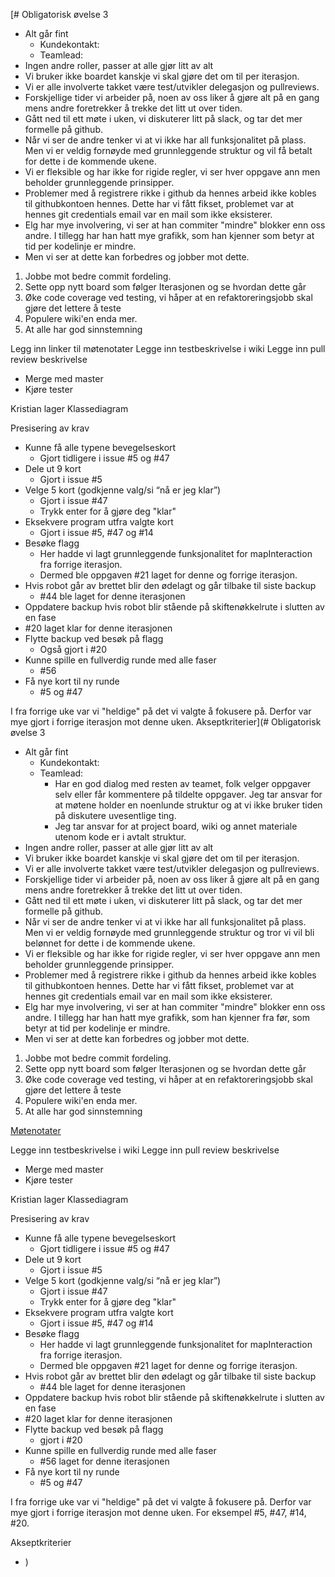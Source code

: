 [# Obligatorisk øvelse 3

* Alt går fint
  * Kundekontakt:
  * Teamlead:
* Ingen andre roller, passer at alle gjør litt av alt
* Vi bruker ikke boardet kanskje vi skal gjøre det om til per iterasjon.
* Vi er alle involverte takket være test/utvikler delegasjon og pullreviews.
* Forskjellige tider vi arbeider på, noen av oss liker å gjøre alt på en gang mens andre foretrekker å trekke det litt ut over tiden.
* Gått ned til ett møte i uken, vi diskuterer litt på slack, og tar det mer formelle på github.
* Når vi ser de andre tenker vi at vi ikke har all funksjonalitet på plass. Men vi er veldig fornøyde med grunnleggende struktur og vil få betalt for dette i de kommende ukene.
* Vi er fleksible og har ikke for rigide regler, vi ser hver oppgave ann men beholder grunnleggende prinsipper.
* Problemer med å registrere rikke i github da hennes arbeid ikke kobles til githubkontoen hennes. Dette har vi fått fikset, problemet var at hennes git credentials email var en mail som ikke eksisterer.
* Elg har mye involvering, vi ser at han commiter "mindre" blokker enn oss andre. I tillegg har han hatt mye grafikk, som han kjenner som betyr at tid per kodelinje er mindre.
* Men vi ser at dette kan forbedres og jobber mot dette.

1. Jobbe mot bedre commit fordeling.
2. Sette opp nytt board som følger Iterasjonen og se hvordan dette går
3. Øke code coverage ved testing, vi håper at en refaktoreringsjobb skal gjøre det lettere å teste
4. Populere wiki'en enda mer.
5. At alle har god sinnstemning

Legg inn linker til møtenotater
Legge inn testbeskrivelse i wiki
Legge inn pull review beskrivelse
- Merge med master
- Kjøre tester

Kristian lager Klassediagram

Presisering av krav
 - Kunne få alle typene bevegelseskort
   - Gjort tidligere i issue #5 og #47
 - Dele ut 9 kort
   - Gjort i issue #5
 - Velge 5 kort (godkjenne valg/si “nå er jeg klar”)
   - Gjort i issue #47
   - Trykk enter for å gjøre deg "klar"
 - Eksekvere program utfra valgte kort
   - Gjort i issue #5, #47 og #14
 - Besøke flagg
   - Her hadde vi lagt grunnleggende funksjonalitet for mapInteraction fra forrige iterasjon.
   - Dermed ble oppgaven #21 laget for denne og forrige iterasjon.
 - Hvis robot går av brettet blir den ødelagt og går tilbake til siste backup
   - #44 ble laget for denne iterasjonen
 - Oppdatere backup hvis robot blir stående på skiftenøkkelrute i slutten av en fase
  - #20 laget klar for denne iterasjonen
- Flytte backup ved besøk på flagg
  - Også gjort i #20
 - Kunne spille en fullverdig runde med alle faser
   - #56
 - Få nye kort til ny runde
   - #5 og #47

I fra forrige uke var vi "heldige" på det vi valgte å fokusere på. Derfor var mye gjort i forrige iterasjon mot denne uken.
Akseptkriterier](# Obligatorisk øvelse 3

* Alt går fint
  * Kundekontakt:
  * Teamlead: 
    * Har en god dialog med resten av teamet, folk velger oppgaver selv eller får kommentere på tildelte oppgaver. Jeg tar ansvar for at møtene holder en noenlunde struktur og at vi ikke bruker tiden på diskutere uvesentlige ting.
    * Jeg tar ansvar for at project board, wiki og annet materiale utenom kode er i avtalt struktur.
* Ingen andre roller, passer at alle gjør litt av alt
* Vi bruker ikke boardet kanskje vi skal gjøre det om til per iterasjon.
* Vi er alle involverte takket være test/utvikler delegasjon og pullreviews.
* Forskjellige tider vi arbeider på, noen av oss liker å gjøre alt på en gang mens andre foretrekker å trekke det litt ut over tiden.
* Gått ned til ett møte i uken, vi diskuterer litt på slack, og tar det mer formelle på github.
* Når vi ser de andre tenker vi at vi ikke har all funksjonalitet på plass. Men vi er veldig fornøyde med grunnleggende struktur og tror vi vil bli belønnet for dette i de kommende ukene.
* Vi er fleksible og har ikke for rigide regler, vi ser hver oppgave ann men beholder grunnleggende prinsipper.
* Problemer med å registrere rikke i github da hennes arbeid ikke kobles til githubkontoen hennes. Dette har vi fått fikset, problemet var at hennes git credentials email var en mail som ikke eksisterer.
* Elg har mye involvering, vi ser at han commiter "mindre" blokker enn oss andre. I tillegg har han hatt mye grafikk, som han kjenner fra før, som betyr at tid per kodelinje er mindre.
* Men vi ser at dette kan forbedres og jobber mot dette.

1. Jobbe mot bedre commit fordeling.
2. Sette opp nytt board som følger Iterasjonen og se hvordan dette går
3. Øke code coverage ved testing, vi håper at en refaktoreringsjobb skal gjøre det lettere å teste
4. Populere wiki'en enda mer.
5. At alle har god sinnstemning

[Møtenotater](https://github.com/inf112-v19/Blodige-roboter/wiki)

Legge inn testbeskrivelse i wiki
Legge inn pull review beskrivelse
- Merge med master
- Kjøre tester

Kristian lager Klassediagram

Presisering av krav
 - Kunne få alle typene bevegelseskort
   - Gjort tidligere i issue #5 og #47
 - Dele ut 9 kort
   - Gjort i issue #5
 - Velge 5 kort (godkjenne valg/si “nå er jeg klar”)
   - Gjort i issue #47
   - Trykk enter for å gjøre deg "klar"
 - Eksekvere program utfra valgte kort
   - Gjort i issue #5, #47 og #14
 - Besøke flagg
   - Her hadde vi lagt grunnleggende funksjonalitet for mapInteraction fra forrige iterasjon.
   - Dermed ble oppgaven #21 laget for denne og forrige iterasjon.
 - Hvis robot går av brettet blir den ødelagt og går tilbake til siste backup
   - #44 ble laget for denne iterasjonen
 - Oppdatere backup hvis robot blir stående på skiftenøkkelrute i slutten av en fase
  - #20 laget klar for denne iterasjonen
- Flytte backup ved besøk på flagg
  - gjort i #20
 - Kunne spille en fullverdig runde med alle faser
   - #56 laget for denne iterasjonen
 - Få nye kort til ny runde
   - #5 og #47

I fra forrige uke var vi "heldige" på det vi valgte å fokusere på. Derfor var mye gjort i forrige iterasjon mot denne uken. For eksempel #5, #47, #14, #20. 

Akseptkriterier
 - )